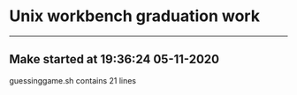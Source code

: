 # Unix workbench graduation work

--------------------------------------------------------
Make started at 19:36:24 05-11-2020
--------------------------------------------------------
guessinggame.sh contains 21 lines
